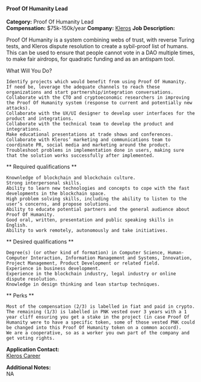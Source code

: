 #### Proof Of Humanity Lead 

**Category:** Proof Of Humanity Lead  
**Compensation:** $75k-150k/year 
**Company:** [Kleros](https://kleros.io/?ref=CryptoJobsList&utm_source=CryptoJobsList)
**Job Description:**  

Proof Of Humanity is a system combining webs of trust, with reverse Turing tests, and Kleros dispute resolution to create a sybil-proof list of humans. This can be used to ensure that people cannot vote in a DAO multiple times, to make fair airdrops, for quadratic funding and as an antispam tool.

What Will You Do?

    Identify projects which would benefit from using Proof Of Humanity.
    If need be, leverage the adequate channels to reach these organizations and start partnership/integration conversations.
    Collaborate with the CTO and cryptoeconomic researchers in improving the Proof Of Humanity system (response to current and potentially new attacks).
    Collaborate with the UX/UI designer to develop user interfaces for the product and integrations.
    Collaborate with the technical team to develop the product and integrations.
    Make educational presentations at trade shows and conferences.
    Collaborate with Kleros’ marketing and communications team to coordinate PR, social media and marketing around the product.
    Troubleshoot problems in implementation done in users, making sure that the solution works successfully after implemented.

** Required qualifications **

    Knownledge of blockchain and blockchain culture.
    Strong interpersonal skills.
    Ability to learn new technologies and concepts to cope with the fast developments in the blockchain space.
    High problem solving skills, including the ability to listen to the user’s concerns, and propose solutions.
    Ability to educate potential partners and the general audience about Proof Of Humanity.
    Good oral, written, presentation and public speaking skills in English.
    Ability to work remotely, autonomously and take initiatives.

** Desired qualifications **

    Degree(s) (or other kind of formation) in Computer Science, Human-Computer Interaction, Information Management and Systems, Innovation, Project Management, Product Development or related field.
    Experience in business development.
    Experience in the blockchain industry, legal industry or online dispute resolution.
    Knowledge in design thinking and lean startup techniques.

** Perks **

    Most of the compensation (2/3) is labelled in fiat and paid in crypto.
    The remaining (1/3) is labelled in PNK vested over 3 years with a 1 year cliff ensuring you get a stake in the project (in case Proof Of Humanity were to have a specific token, some of those vested PNK could be changed into this Proof Of Humanity token on a common accord).
    We are a cooperative, so as a worker you own part of the company and get voting rights.

**Application Contact:**  
[Kleros Career](https://kleros.io/career)

**Additional Notes:**  
NA